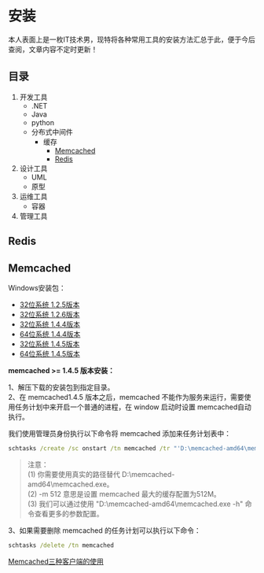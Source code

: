 # 安装

本人表面上是一枚IT技术男，现特将各种常用工具的安装方法汇总于此，便于今后查阅，文章内容不定时更新！

## 目录

1. 开发工具
   - .NET
   - Java
   - python
   - 分布式中间件
     - 缓存
       - [Memcached](#Memcached)
       - [Redis](#Redis)
2. 设计工具
   - UML
   - 原型
3. 运维工具
   - 容器
4. 管理工具

## Redis

## Memcached

Windows安装包：

- [32位系统 1.2.5版本](http://static.runoob.com/download/memcached-1.2.5-win32-bin.zip)
- [32位系统 1.2.6版本](http://static.runoob.com/download/memcached-1.2.6-win32-bin.zip)
- [32位系统 1.4.4版本](http://static.runoob.com/download/memcached-win32-1.4.4-14.zip)
- [64位系统 1.4.4版本](http://static.runoob.com/download/memcached-win64-1.4.4-14.zip)
- [32位系统 1.4.5版本](http://static.runoob.com/download/memcached-1.4.5-x86.zip)
- [64位系统 1.4.5版本](http://static.runoob.com/download/memcached-1.4.5-amd64.zip)

**memcached >= 1.4.5 版本安装：**

1、解压下载的安装包到指定目录。  
2、在 memcached1.4.5 版本之后，memcached 不能作为服务来运行，需要使用任务计划中来开启一个普通的进程，在 window 启动时设置 memcached自动执行。

我们使用管理员身份执行以下命令将 memcached 添加来任务计划表中：

```bat
schtasks /create /sc onstart /tn memcached /tr "'D:\memcached-amd64\memcached.exe' -m 512"
```

>注意：  
>(1) 你需要使用真实的路径替代 D:\memcached-amd64\memcached.exe。  
>(2) -m 512 意思是设置 memcached 最大的缓存配置为512M。  
>(3) 我们可以通过使用 "D:\memcached-amd64\memcached.exe -h" 命令查看更多的参数配置。

3、如果需要删除 memcached 的任务计划可以执行以下命令：

```bat
schtasks /delete /tn memcached
```

[Memcached三种客户端的使用](https://www.jianshu.com/p/8c8432255e6f)
